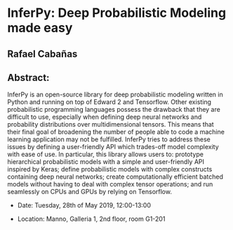 # InferPy: Deep Probabilistic Modeling made easy

## Rafael Cabañas


## Abstract:
InferPy is an open-source library for deep probabilistic modeling written in Python and running on top of Edward 2 and Tensorflow. Other existing probabilistic programming languages possess  the drawback that they are difficult to use, especially when defining deep neural networks and probability distributions over multidimensional tensors. This means  that their final goal of broadening the number of people able to code a machine learning application may not be fulfilled. InferPy tries to address these issues by defining a user-friendly API which trades-off model complexity with ease of use. In particular, this library allows users to: prototype hierarchical probabilistic models with a simple and user-friendly API inspired by Keras; define probabilistic models with complex constructs containing deep neural networks; create computationally efficient batched models without having  to deal with complex tensor operations; and run seamlessly on CPUs and GPUs by relying on Tensorflow.


* Date: 
Tuesday, 28th of May 2019, 12:00-13:00

* Location: Manno, Galleria 1, 2nd floor, room G1-201
